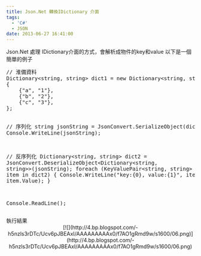 ```yaml
---
title: Json.Net 轉換IDictionary 介面
tags:
  - 'C#'
  - JSON
date: 2013-06-27 16:41:00
---
```


<div>Json.Net 處理 IDictionary介面的方式，會解析成物件的key和value
以下是一個簡單的例子</div>
<div><pre class="brush:csharp">// 淮備資料
Dictionary&lt;string, string&gt; dict1 = new Dictionary&lt;string, string&gt;()
{
    {"a", "1"},
    {"b", "2"},
    {"c", "3"},
};

// 序列化
string jsonString = JsonConvert.SerializeObject(dict1);
Console.WriteLine(jsonString);

// 反序列化
Dictionary&lt;string, string&gt; dict2 = JsonConvert.DeserializeObject&lt;Dictionary&lt;string, string&gt;&gt;(jsonString);
foreach (KeyValuePair&lt;string, string&gt; item in dict2)
{
    Console.WriteLine("key:{0}, value:{1}", item.Key, item.Value);
}

Console.ReadLine();
</pre></div>
<div>執行結果 </div><div class="separator" style="clear: both; text-align: center;">[![](http://4.bp.blogspot.com/-h5nzls3rDTc/Ucv6pJBEAxI/AAAAAAAAAx0/f7AO1gRmd9w/s1600/06.png)](http://4.bp.blogspot.com/-h5nzls3rDTc/Ucv6pJBEAxI/AAAAAAAAAx0/f7AO1gRmd9w/s1600/06.png)</div>
